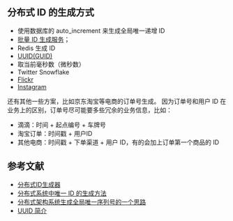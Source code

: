 ## 分布式 ID 的生成方式

- 使用数据库的 auto_increment 来生成全局唯一递增 ID
- [批量 ID 生成服务](https://mp.weixin.qq.com/s?__biz=MjM5ODYxMDA5OQ==&mid=2651960223&idx=1&sn=121716347174eedd6636b1c2c0b96047)；
- Redis 生成 ID
- [UUID(GUID)](https://en.wikipedia.org/wiki/Universally_unique_identifier)
- 取当前毫秒数（微秒数）
- Twitter Snowflake
- [Flickr](http://code.flickr.net/2010/02/08/ticket-servers-distributed-unique-primary-keys-on-the-cheap/)
- [Instagram](https://instagram-engineering.com/sharding-ids-at-instagram-1cf5a71e5a5c)

还有其他一些方案，比如京东淘宝等电商的订单号生成。
因为订单号和用户 ID 在业务上的区别，订单号尽可能要多些冗余的业务信息，比如：

- 滴滴：时间 + 起点编号 + 车牌号
- 淘宝订单：时间戳 + 用户ID
- 其他电商：时间戳 + 下单渠道 + 用户 ID，有的会加上订单第一个商品的 ID

## 参考文献

- [分布式ID生成器](https://mp.weixin.qq.com/s?__biz=MjM5ODYxMDA5OQ==&mid=2651960245&idx=1&sn=5cef3d8ca6a3e6e94f61e0edaf985d11)
- [分布式系统中唯一 ID 的生成方法](http://einverne.github.io/post/2017/11/distributed-system-generate-unique-id.html)
- [分布式架构系统生成全局唯一序列号的一个思路](https://mp.weixin.qq.com/s/F7WTNeC3OUr76sZARtqRjw)
- [UUID 简介](https://jin-yang.github.io/post/uuid-introduce.html)
